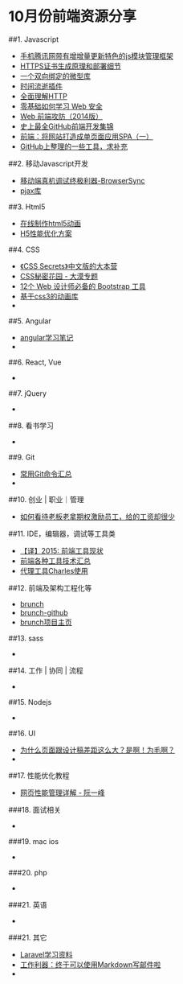 # 10月份前端资源分享
##1. Javascript
- [手机腾讯网带有增增量更新特色的js模块管理框架](http://mt.tencent.com/)
- [HTTPS证书生成原理和部署细节](http://www.barretlee.com/blog/2015/10/05/how-to-build-a-https-server/)
- [一个双向绑定的微型库](https://github.com/gwendall/way.js)
- [时间流逝插件](http://pragmaticly.github.io/smart-time-ago/)
- [全面理解HTTP](http://www.jianshu.com/p/81632fea327c)
- [零基础如何学习 Web 安全](http://www.zhihu.com/question/21606800)
- [Web 前端攻防（2014版）](http://fex.baidu.com/blog/2014/06/web-sec-2014/)
- [史上最全GitHub前端开发集锦](https://github.com/dypsilon/frontend-dev-bookmarks)
- [前端：将网站打造成单页面应用SPA（一）](http://segmentfault.com/a/1190000002920768)
- [GitHub上整理的一些工具，求补充](http://segmentfault.com/q/1010000002404545)

##2. 移动Javascript开发
- [移动端真机调试终极利器-BrowserSync](http://www.codingserf.com/index.php/2015/03/browsersync/)
- [pjax库](https://github.com/Coffcer/coffce-pjax)

##3. Html5
- [在线制作html5动画](http://www.mugeda.com/animation/new?source=home)
- [H5性能优化方案](http://ddtalk.github.io/blog/2015/09/07/dingding-first/)

##4. CSS
- [《CSS Secrets》中文版的大本营](https://github.com/cssmagic/CSS-Secrets)
- [CSS秘密花园 - 大漠专题](http://www.w3cplus.com/blog/tags/502.html)
- [12个 Web 设计师必备的 Bootstrap 工具](http://www.imooc.com/article/1452)
- [基于css3的动画库](http://anijs.github.io/)
- []()

##5. Angular
- [angular学习笔记](http://www.zouyesheng.com/angular.html)
- []()

##6. React, Vue
- []()

##7. jQuery
- []()


##8. 看书学习
- []()

##9. Git
- [常用Git命令汇总](http://www.jianshu.com/p/0f2ffa404ac1)
- []()

##10. 创业 | 职业｜管理
- [如何看待老板老拿期权激励员工，给的工资却很少](http://www.zhihu.com/question/29056889)

##11. IDE，编辑器，调试等工具类
- [【译】2015: 前端工具现状](http://www.w3ctech.com/topic/1513)
- [前端各种工具技术汇总](http://duoduo369.github.io/skill_issues/)
- [代理工具Charles使用](http://blog.csdn.net/jerryvon/article/details/22315947)

##12. 前端及架构工程化等
- [brunch](http://hao.jobbole.com/brunch/)
- [brunch-github](https://github.com/brunch/brunch)
- [brunch项目主页](http://brunch.io/)

##13. sass
- []()

##14. 工作 | 协同 | 流程
- []()

##15. Nodejs
- []()

##16. UI
- [为什么页面跟设计稿差距这么大？是啊！为毛啊？](http://www.uisdc.com/design-just-stay-design)
- []()

##17. 性能优化教程
- [网页性能管理详解 - 阮一峰](http://www.ruanyifeng.com/blog/2015/09/web-page-performance-in-depth.html)

###18. 面试相关
- []()

###19. mac ios
- []()


###20. php
- []()


###21. 英语
- []()


###21. 其它
- [Laravel学习资料](https://github.com/chiraggude/awesome-laravel)
- [工作利器：终于可以使用Markdown写邮件啦](http://droidyue.com/blog/2014/08/26/write-emails-using-markdown-in-browsers/)
- []()


